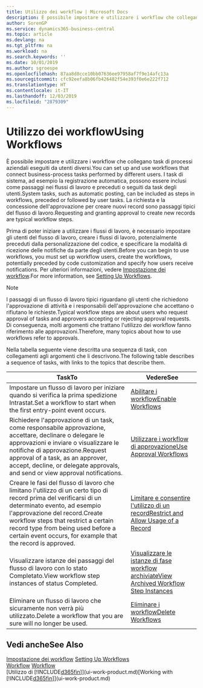 ```yaml
---
title: Utilizzo dei workflow | Microsoft Docs
description: È possibile impostare e utilizzare i workflow che collegano task di processi aziendali eseguiti da utenti diversi. I task di sistema, ad esempio la registrazione automatica, possono essere inclusi come passaggi nei flussi di lavoro e preceduti o seguiti da task degli utenti. La richiesta e la concessione dell'approvazione per creare nuovi record sono passaggi tipici del workflow.
author: SorenGP
ms.service: dynamics365-business-central
ms.topic: article
ms.devlang: na
ms.tgt_pltfrm: na
ms.workload: na
ms.search.keywords: ''
ms.date: 10/01/2019
ms.author: sgroespe
ms.openlocfilehash: 87aa8d8cce10bb07636ee97958af7f9e14afc13a
ms.sourcegitcommit: cfc92eefa8b06fb426482f54e393f0e6e222f712
ms.translationtype: HT
ms.contentlocale: it-IT
ms.lasthandoff: 12/03/2019
ms.locfileid: "2879309"
---
```

# <a name="using-workflows"></a><span data-ttu-id="6a4e5-105">Utilizzo dei workflow</span><span class="sxs-lookup"><span data-stu-id="6a4e5-105">Using Workflows</span></span>
<span data-ttu-id="6a4e5-106">È possibile impostare e utilizzare i workflow che collegano task di processi aziendali eseguiti da utenti diversi.</span><span class="sxs-lookup"><span data-stu-id="6a4e5-106">You can set up and use workflows that connect business-process tasks performed by different users.</span></span> <span data-ttu-id="6a4e5-107">I task di sistema, ad esempio la registrazione automatica, possono essere inclusi come passaggi nei flussi di lavoro e preceduti o seguiti da task degli utenti.</span><span class="sxs-lookup"><span data-stu-id="6a4e5-107">System tasks, such as automatic posting, can be included as steps in workflows, preceded or followed by user tasks.</span></span> <span data-ttu-id="6a4e5-108">La richiesta e la concessione dell'approvazione per creare nuovi record sono passaggi tipici del flusso di lavoro.</span><span class="sxs-lookup"><span data-stu-id="6a4e5-108">Requesting and granting approval to create new records are typical workflow steps.</span></span>  

 <span data-ttu-id="6a4e5-109">Prima di poter iniziare a utilizzare i flussi di lavoro, è necessario impostare gli utenti del flusso di lavoro, creare i flussi di lavoro, potenzialmente preceduti dalla personalizzazione del codice, e specificare la modalità di ricezione delle notifiche da parte degli utenti.</span><span class="sxs-lookup"><span data-stu-id="6a4e5-109">Before you can begin to use workflows, you must set up workflow users, create the workflows, potentially preceded by code customization and specify how users receive notifications.</span></span> <span data-ttu-id="6a4e5-110">Per ulteriori informazioni, vedere [Impostazione dei workflow](across-set-up-workflows.md).</span><span class="sxs-lookup"><span data-stu-id="6a4e5-110">For more information, see [Setting Up Workflows](across-set-up-workflows.md).</span></span>  

> [!NOTE]  
>  <span data-ttu-id="6a4e5-111">I passaggi di un flusso di lavoro tipici riguardano gli utenti che richiedono l'approvazione di attività e i responsabili dell'approvazione che accettano o rifiutano le richieste.</span><span class="sxs-lookup"><span data-stu-id="6a4e5-111">Typical workflow steps are about users who request approval of tasks and approvers accepting or rejecting approval requests.</span></span> <span data-ttu-id="6a4e5-112">Di conseguenza, molti argomenti che trattano l'utilizzo dei workflow fanno riferimento alle approvazioni.</span><span class="sxs-lookup"><span data-stu-id="6a4e5-112">Therefore, many topics about how to use workflows refer to approvals.</span></span>  

 <span data-ttu-id="6a4e5-113">Nella tabella seguente viene descritta una sequenza di task, con collegamenti agli argomenti che li descrivono.</span><span class="sxs-lookup"><span data-stu-id="6a4e5-113">The following table describes a sequence of tasks, with links to the topics that describe them.</span></span>  

|<span data-ttu-id="6a4e5-114">**Task**</span><span class="sxs-lookup"><span data-stu-id="6a4e5-114">**To**</span></span>|<span data-ttu-id="6a4e5-115">**Vedere**</span><span class="sxs-lookup"><span data-stu-id="6a4e5-115">**See**</span></span>|  
|------------|-------------|  
|<span data-ttu-id="6a4e5-116">Impostare un flusso di lavoro per iniziare quando si verifica la prima spedizione Intrastat.</span><span class="sxs-lookup"><span data-stu-id="6a4e5-116">Set a workflow to start when the first entry-point event occurs.</span></span>|[<span data-ttu-id="6a4e5-117">Abilitare i workflow</span><span class="sxs-lookup"><span data-stu-id="6a4e5-117">Enable Workflows</span></span>](across-how-to-enable-workflows.md)|  
|<span data-ttu-id="6a4e5-118">Richiedere l'approvazione di un task, come responsabile approvazione, accettare, declinare o delegare le approvazioni e inviare o visualizzare le notifiche di approvazione.</span><span class="sxs-lookup"><span data-stu-id="6a4e5-118">Request approval of a task, as an approver, accept, decline, or delegate approvals, and send or view approval notifications.</span></span>|[<span data-ttu-id="6a4e5-119">Utilizzare i workflow di approvazione</span><span class="sxs-lookup"><span data-stu-id="6a4e5-119">Use Approval Workflows</span></span>](across-how-use-approval-workflows.md)|  
|<span data-ttu-id="6a4e5-120">Creare le fasi del flusso di lavoro che limitano l'utilizzo di un certo tipo di record prima del verificarsi di un determinato evento, ad esempio l'approvazione del record.</span><span class="sxs-lookup"><span data-stu-id="6a4e5-120">Create workflow steps that restrict a certain record type from being used before a certain event occurs, for example that the record is approved.</span></span>|[<span data-ttu-id="6a4e5-121">Limitare e consentire l'utilizzo di un record</span><span class="sxs-lookup"><span data-stu-id="6a4e5-121">Restrict and Allow Usage of a Record</span></span>](across-how-to-restrict-and-allow-usage-of-a-record.md)|  
|<span data-ttu-id="6a4e5-122">Visualizzare istanze dei passaggi del flusso di lavoro con lo stato Completato.</span><span class="sxs-lookup"><span data-stu-id="6a4e5-122">View workflow step instances of status Completed.</span></span>|[<span data-ttu-id="6a4e5-123">Visualizzare le istanze di fase workflow archiviate</span><span class="sxs-lookup"><span data-stu-id="6a4e5-123">View Archived Workflow Step Instances</span></span>](across-how-to-view-archived-workflow-step-instances.md)|  
|<span data-ttu-id="6a4e5-124">Eliminare un flusso di lavoro che sicuramente non verrà più utilizzato.</span><span class="sxs-lookup"><span data-stu-id="6a4e5-124">Delete a workflow that you are sure will no longer be used.</span></span>|[<span data-ttu-id="6a4e5-125">Eliminare i workflow</span><span class="sxs-lookup"><span data-stu-id="6a4e5-125">Delete Workflows</span></span>](across-how-to-delete-workflows.md)|  

## <a name="see-also"></a><span data-ttu-id="6a4e5-126">Vedi anche</span><span class="sxs-lookup"><span data-stu-id="6a4e5-126">See Also</span></span>  
<span data-ttu-id="6a4e5-127">[Impostazione dei workflow](across-set-up-workflows.md) </span><span class="sxs-lookup"><span data-stu-id="6a4e5-127">[Setting Up Workflows](across-set-up-workflows.md) </span></span>  
<span data-ttu-id="6a4e5-128">[Workflow](across-workflow.md) </span><span class="sxs-lookup"><span data-stu-id="6a4e5-128">[Workflow](across-workflow.md) </span></span>  
<span data-ttu-id="6a4e5-129">[Utilizzo di [!INCLUDE[d365fin](includes/d365fin_md.md)]](ui-work-product.md)</span><span class="sxs-lookup"><span data-stu-id="6a4e5-129">[Working with [!INCLUDE[d365fin](includes/d365fin_md.md)]](ui-work-product.md)</span></span>
